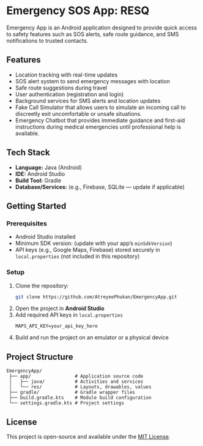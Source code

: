 # Emergency SOS App: RESQ

Emergency App is an Android application designed to provide quick access to safety features such as SOS alerts, safe route guidance, and SMS notifications to trusted contacts.

## Features
- Location tracking with real-time updates  
- SOS alert system to send emergency messages with location  
- Safe route suggestions during travel  
- User authentication (registration and login)  
- Background services for SMS alerts and location updates
- Fake Call Simulator that allows users to simulate an incoming call to discreetly exit uncomfortable or unsafe situations.
- Emergency Chatbot that provides immediate guidance and first-aid instructions during medical emergencies until professional help is available.

## Tech Stack
- **Language:** Java (Android)  
- **IDE:** Android Studio  
- **Build Tool:** Gradle  
- **Database/Services:** (e.g., Firebase, SQLite — update if applicable)  

## Getting Started

### Prerequisites
- Android Studio installed  
- Minimum SDK version: (update with your app’s `minSdkVersion`)  
- API keys (e.g., Google Maps, Firebase) stored securely in `local.properties` (not included in this repository)  

### Setup
1. Clone the repository:  
   ```bash
   git clone https://github.com/AtreyeePhukan/EmergencyApp.git
   ```
2. Open the project in **Android Studio**  
3. Add required API keys in `local.properties`  
   ```properties
   MAPS_API_KEY=your_api_key_here
   ```
4. Build and run the project on an emulator or a physical device  

## Project Structure
```
EmergencyApp/
 ├── app/                # Application source code
 │   ├── java/           # Activities and services
 │   └── res/            # Layouts, drawables, values
 ├── gradle/             # Gradle wrapper files
 ├── build.gradle.kts    # Module build configuration
 └── settings.gradle.kts # Project settings
```

## License
This project is open-source and available under the [MIT License](LICENSE).
